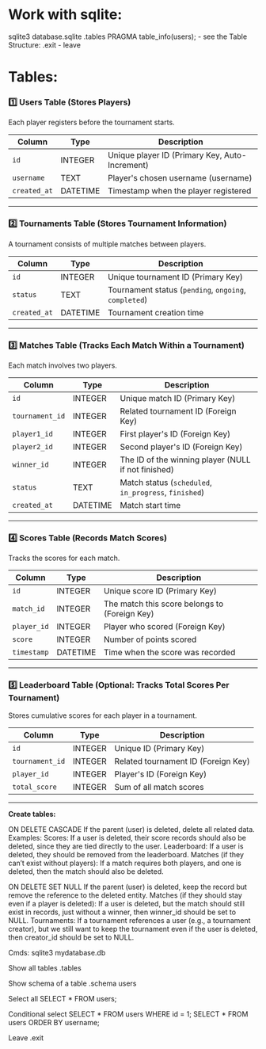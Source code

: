 # Work with sqlite:
sqlite3 database.sqlite
.tables
PRAGMA table_info(users); - see the Table Structure:
.exit - leave

# Tables:

### 1️⃣ Users Table (Stores Players)
Each player registers before the tournament starts.

| Column      | Type     | Description                              |
|------------|---------|------------------------------------------|
| `id`       | INTEGER | Unique player ID (Primary Key, Auto-Increment) |
| `username`    | TEXT    | Player's chosen username (username)        |
| `created_at` | DATETIME | Timestamp when the player registered |

---

### 2️⃣ Tournaments Table (Stores Tournament Information)
A tournament consists of multiple matches between players.

| Column       | Type     | Description                                          |
|--------------|---------|-----------------------------------------------|
| `id`         | INTEGER | Unique tournament ID (Primary Key)                    |
| `status`     | TEXT    | Tournament status (`pending`, `ongoing`, `completed`) |
| `created_at` | DATETIME | Tournament creation time |

---

### 3️⃣ Matches Table (Tracks Each Match Within a Tournament)
Each match involves two players.

| Column      | Type     | Description                                      |
|-------------|---------|--------------------------------------------------|
| `id`        | INTEGER | Unique match ID (Primary Key)                    |
| `tournament_id` | INTEGER | Related tournament ID (Foreign Key)         |
| `player1_id`  | INTEGER | First player's ID (Foreign Key)                 |
| `player2_id`  | INTEGER | Second player's ID (Foreign Key)                |
| `winner_id`   | INTEGER | The ID of the winning player (NULL if not finished) |
| `status`      | TEXT    | Match status (`scheduled`, `in_progress`, `finished`) |
| `created_at`  | DATETIME | Match start time |

---

### 4️⃣ Scores Table (Records Match Scores)
Tracks the scores for each match.

| Column      | Type     | Description                              |
|-------------|---------|------------------------------------------|
| `id`        | INTEGER | Unique score ID (Primary Key)           |
| `match_id`  | INTEGER | The match this score belongs to (Foreign Key) |
| `player_id` | INTEGER | Player who scored (Foreign Key)         |
| `score`     | INTEGER | Number of points scored                 |
| `timestamp` | DATETIME | Time when the score was recorded |

---

### 5️⃣ Leaderboard Table (Optional: Tracks Total Scores Per Tournament)
Stores cumulative scores for each player in a tournament.

| Column       | Type     | Description                               |
|--------------|---------|-------------------------------------------|
| `id`         | INTEGER | Unique ID (Primary Key)                   |
| `tournament_id` | INTEGER | Related tournament ID (Foreign Key) |
| `player_id`  | INTEGER | Player's ID (Foreign Key)                 |
| `total_score` | INTEGER | Sum of all match scores                  |

---

**Create tables:**

ON DELETE CASCADE  If the parent (user) is deleted, delete all related data.
Examples:
	Scores: If a user is deleted, their score records should also be deleted, since they are tied directly to the user.
	Leaderboard: If a user is deleted, they should be removed from the leaderboard.
	Matches (if they can’t exist without players): If a match requires both players, and one is deleted, then the match should also be deleted.

ON DELETE SET NULL If the parent (user) is deleted, keep the record but remove the reference to the deleted entity.
	Matches (if they should stay even if a player is deleted): If a user is deleted, but the match should still exist in records, just without a winner, then winner_id should be set to NULL.
	Tournaments: If a tournament references a user (e.g., a tournament creator), but we still want to keep the tournament even if the user is deleted, then creator_id should be set to NULL.



Cmds:
sqlite3 mydatabase.db

Show all tables
.tables

Show schema of a table
.schema users

Select all
SELECT * FROM users;


Conditional select
SELECT * FROM users WHERE id = 1;
SELECT * FROM users ORDER BY username;

Leave
.exit
